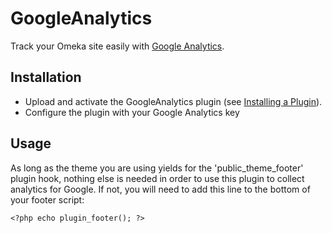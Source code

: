 # GoogleAnalytics

Track your Omeka site easily with [Google Analytics](http://www.google.com/analytics/). 

## Installation

+ Upload and activate the GoogleAnalytics plugin (see [Installing a Plugin](http://omeka.org/codex/Installing_a_Plugin)). 
+ Configure the plugin with your Google Analytics key

## Usage
As long as the theme you are using yields for the 'public_theme_footer' plugin hook, nothing else is needed in order to use this plugin to collect analytics for Google. If not, you will need to add this line to the bottom of your footer script:

    <?php echo plugin_footer(); ?>


